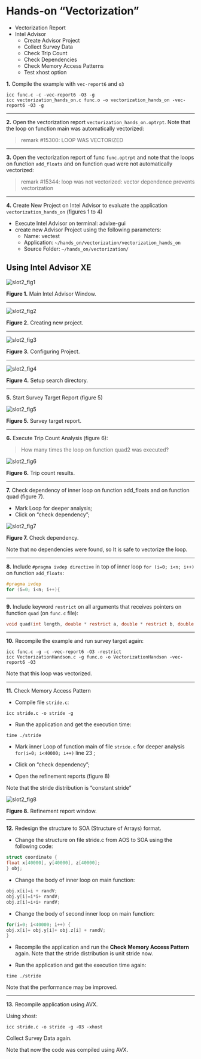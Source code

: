 # Hands-on “Vectorization” #

* Vectorization Report
* Intel Advisor
	* Create Advisor Project
	* Collect Survey Data
	* Check Trip Count
	* Check Dependencies
	* Check Memory Access Patterns
	* Test xhost option

**1.** Compile the example with `vec-report6` and `o3`

```
icc func.c -c -vec-report6 -O3 -g
icc vectorization_hands_on.c func.o -o vectorization_hands_on -vec-report6 -O3 -g
```
______

**2.** Open the vectorization report `vectorization_hands_on.optrpt`. Note that the loop on function main was automatically vectorized:

> remark #15300: LOOP WAS VECTORIZED

______

**3.** Open the vectorization report of func `func.optrpt` and note that the loops on function `add_floats` and on function `quad` were not automatically vectorized:

> remark #15344: loop was not vectorized: vector dependence prevents vectorization

______

**4.** Create New Project on Intel Advisor to evaluate the application `vectorization_hands_on` (figures 1 to 4)

* Execute Intel Advisor on terminal: advixe-gui
* create new Advisor Project using the following parameters:
	* Name: vectest
	* Application: `~/hands_on/vectorization/vectorization_hands_on`
	* Source Folder: `~/hands_on/vectorization/`


## Using Intel Advisor XE

![slot2_fig1](img/slot2_fig01.png)

**Figure 1.** Main Intel Advisor Window.
______

![slot2_fig2](img/slot2_fig02.png)

**Figure 2.** Creating new project.
______

![slot2_fig3](img/slot2_fig03.png)

**Figure 3.** Configuring Project.
______

![slot2_fig4](img/slot2_fig04.png)

**Figure 4.** Setup search directory.
______

**5.** Start Survey Target Report (figure 5)

![slot2_fig5](img/slot2_fig05.png)

**Figure 5.** Survey target report.
______

**6.** Execute Trip Count Analysis (figure 6):

> How many times the loop on function quad2 was executed?

![slot2_fig6](img/slot2_fig06.png)

**Figure 6.** Trip count results.
______

**7.** Check dependency of inner loop on function add_floats and on function quad (figure 7).

* Mark Loop for deeper analysis;
* Click on “check dependency”;

![slot2_fig7](img/slot2_fig07.png)

**Figure 7.** Check dependency.

Note that no dependencies were found, so It is safe to vectorize the loop.
______

**8.** Include `#pragma ivdep directive` in top of inner loop `for (i=0; i<n; i++)` on function `add_floats`:

```c
#pragma ivdep
for (i=0; i<n; i++){
```
______

**9.** Include keyword `restrict` on all arguments that receives pointers on function `quad` (on `func.c` file):

```c
void quad(int length, double * restrict a, double * restrict b, double * restrict c, double * restrict x1, double * restrict x2)
```
______

**10.** Recompile the example and run survey target again:

```
icc func.c -g -c -vec-report6 -O3 -restrict
icc VectorizationHandson.c -g func.o -o VectorizationHandson -vec-report6 -O3
```

Note that this loop was vectorized.
______

**11.** Check Memory Access Pattern

* Compile file `stride.c`:
```
icc stride.c -o stride -g
```

* Run the application and get the execution time:
```
time ./stride
```

* Mark inner Loop of function main of file `stride.c` for deeper analysis `for(i=0; i<40000; i++)` line 23 ;

* Click on “check dependency”;

* Open the refinement reports (figure 8)


Note that the stride distribution is “constant stride”

![slot2_fig8](img/slot2_fig08.png)

**Figure 8.** Refinement report window.
______

**12.** Redesign the structure to SOA (Structure of Arrays) format.

* Change the structure on file stride.c from AOS to SOA using the following code:

```c
struct coordinate {
float x[40000], y[40000], z[40000];
} obj;
```

* Change the body of inner loop on main function:

```c
obj.x[i]=i + randV;
obj.y[i]=i*i+ randV;
obj.z[i]=i+i+ randV;
```

* Change the body of second inner loop on main function:

```c
for(i=0; i<40000; i++) {
obj.x[i]= obj.y[i]+ obj.z[i] + randV;
}
```

* Recompile the application and run the **Check Memory Access Pattern** again. Note that the stride distribution is unit stride now.

* Run the application and get the execution time again:

```
time ./stride
```
Note that the performance may be improved.
______

**13.** Recompile application using AVX.

Using xhost:

```
icc stride.c -o stride -g -O3 -xhost
```

Collect Survey Data again. 

Note that now the code was compiled using AVX.
